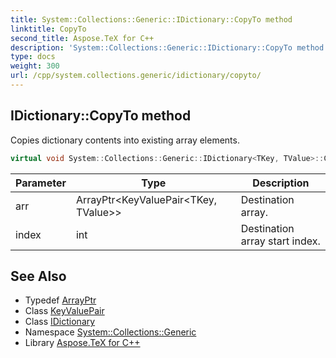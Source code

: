 ```yaml
---
title: System::Collections::Generic::IDictionary::CopyTo method
linktitle: CopyTo
second_title: Aspose.TeX for C++
description: 'System::Collections::Generic::IDictionary::CopyTo method. Copies dictionary contents into existing array elements in C++.'
type: docs
weight: 300
url: /cpp/system.collections.generic/idictionary/copyto/
---
```

## IDictionary::CopyTo method


Copies dictionary contents into existing array elements.

```cpp
virtual void System::Collections::Generic::IDictionary<TKey, TValue>::CopyTo(ArrayPtr<KeyValuePair<TKey, TValue>> arr, int index) override
```


| Parameter | Type | Description |
| --- | --- | --- |
| arr | ArrayPtr\<KeyValuePair\<TKey, TValue\>\> | Destination array. |
| index | int | Destination array start index. |

## See Also

* Typedef [ArrayPtr](../../../system/arrayptr/)
* Class [KeyValuePair](../../keyvaluepair/)
* Class [IDictionary](../)
* Namespace [System::Collections::Generic](../../)
* Library [Aspose.TeX for C++](../../../)

